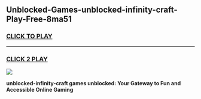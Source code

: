 
## Unblocked-Games-unblocked-infinity-craft-Play-Free-8ma51
<h3>
<a href="https://premium76.site?title=unblocked-infinity-craft&ref=10A">CLICK TO PLAY</a></h3>
<hr>

<h3>
<a href="https://premium76.site?title=unblocked-infinity-craft&ref=10A">CLICK 2 PLAY</a>
  
</h3>

<a href="https://premium76.site?title=unblocked-infinity-craft&ref=10A"><img src="https://clearcache.store/games.png"></a>


**unblocked-infinity-craft games unblocked: Your Gateway to Fun and Accessible Online Gaming**
